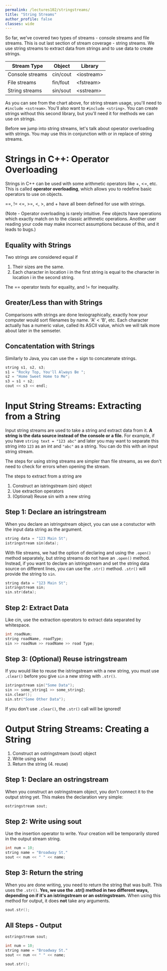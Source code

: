 ```yaml
---
permalink: /lectures102/stringstreams/
title: "String Streams"
author_profile: false
classes: wide
---
```

So far, we've covered two types of streams - console streams and file streams. This is out last section of stream coverage - string streams. We use string streams to extract data from strings and to use data to create strings. 

| Stream Type     | Object   | Library     |
|-----------------|----------|-------------|
| Console streams | cin/cout | \<iostream> |
| File streams    | fin/fout | \<fstream>  |
| String streams  | sin/sout | \<sstream>  |

As you can see from the chart above, for string stream usage, you'll need to ```#include <sstream>```. You'll also want to ```#include <string>```. You can create strings without this second library, but you'll need it for methods we can use on strings.

Before we jump into string streams, let's talk about operator overloading with strings. You may use this in conjunction with or in replace of string streams.

# Strings in C++: Operator Overloading
Strings in C++ can be used with some arithmetic operators like +, <=, etc. This is called **operator overloading**, which allows you to redefine basic operators to use on objects.

==, != <=, >=, <, >, and + have all been defined for use with strings.

(Note - Operator overloading is rarely intuitive. Few objects have operations which exactly match on to the classic arithmetic operations. Another user reading your code may make incorrect assumptions because of this, and it leads to bugs.)

## Equality with Strings
Two strings are considered equal if
  1. Their sizes are the same.
  2. Each character in location i in the first string is equal to the character in location i in the second string.

The == operator tests for equality, and != for inequality.

## Greater/Less than with Strings
Comparisons with strings are done lexiographically, exactly how your computer would sort filenames by name. 'A' < 'B', etc. Each character actually has a numeric value, called its ASCII value, which we will talk more about later in the semseter.

## Concatentation with Strings
Similarly to Java, you can use the + sign to concatenate strings.
```c++
string s1, s2, s3;
s1 = "Rocky Top, You'll Always Be ";
s2 = "Home Sweet Home to Me";
s3 = s1 + s2;
cout << s3 << endl;
```

# Input String Streams: Extracting from a String
Input string streams are used to take a string and extract data from it. **A string is the data source instead of the console or a file.** For example, if you have ```string text = "123 abc"``` and later you may want to separate this string into ```123``` as an int and ```"abc"``` as a string. You can do this with an input string stream.

The steps for using string streams are simpler than file streams, as we don't need to check for errors when opening the stream.

The steps to extract from a string are
1. Construct an istringstream (sin) object
2. Use extraction operators
3. (Optional) Reuse sin with a new string

## Step 1: Declare an istringstream
When you declare an istringstream object, you can use a constuctor with the input data string as the argument.

```c++
string data = "123 Main St";
istringstream sin(data);
```

With file streams, we had the option of declaring and using the ```.open()``` method separately, but string streams do not have an ```.open()``` method. Instead, if you want to declare an istringstream and set the string data source on different lines, you can use the ```.str()``` method. ```.str()``` will provide the string to ```sin```.
```c++
string data = "123 Main St";
istringstream sin;
sin.str(data);
```

## Step 2: Extract Data
Like cin, use the extraction operators to extract data separated by whitespace.

```c++
int roadNum;
string roadName, roadType;
sin >> roadNum >> roadName >> road Type;
```

## Step 3: (Optional) Reuse istringstream
If you would like to reuse the istringstream with a new string, you must use ```.clear()``` before you give ```sin``` a new string with ```.str()```.

```c++
istringstream sin("Some Data");
sin >> some_string1 >> some_string2;
sin.clear();
sin.str("Some Other Data");
```
If you don't use ```.clear()```, the ```.str()``` call will be ignored!

# Output String Streams: Creating a String
1. Construct an ostringstream (sout) object
2. Write using sout
3. Return the string
(4. reuse)

## Step 1: Declare an ostringstream
When you construct an ostringstream object, you don't connect it to the output string yet. This makes the declaration very simple:

```c++
ostringstream sout;
```

## Step 2: Write using sout
Use the insertion operator to write. Your creation will be temporarily stored in the output stream string.

```c++
int num = 10;
string name = "Broadway St."
sout << num << " " << name;
```

## Step 3: Return the string
When you are done writing, you need to return the string that was built. This uses the ```.str()```. **Yes, we use the .str() method in two different ways, depending on if it's an istringstream or an ostringstream.** When using this method for output, it does **not** take any arguments.

```c++
sout.str();
```

## All Steps - Output
```c++
ostringstream sout;

int num = 10;
string name = "Broadway St."
sout << num << " " << name;

sout.str();
```

